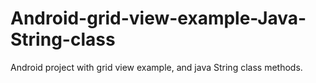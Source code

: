# Android-grid-view-example-Java-String-class

Android project with grid view example, and java String class methods. 
